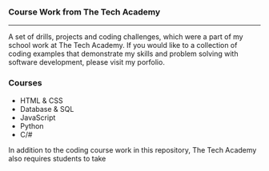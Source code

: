 ### Course Work from The Tech Academy
***

A set of drills, projects and coding challenges, which were a part of my school work at The Tech Academy. If you would like to a collection of coding examples that demonstrate my skills and problem solving with software development, please visit my porfolio.



### Courses
* HTML & CSS
* Database & SQL
* JavaScript
* Python
* C/#

In addition to the coding course work in this repository, The Tech Academy also requires students to take  

